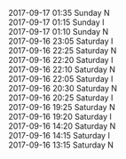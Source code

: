 2017-09-17 01:35 Sunday  N  
2017-09-17 01:15 Sunday  I  
2017-09-17 01:10 Sunday  N  
2017-09-16 23:05 Saturday  I  
2017-09-16 22:25 Saturday  N  
2017-09-16 22:20 Saturday  I  
2017-09-16 22:10 Saturday  N  
2017-09-16 22:05 Saturday  I  
2017-09-16 20:30 Saturday  N  
2017-09-16 20:25 Saturday  I  
2017-09-16 19:25 Saturday  N  
2017-09-16 19:20 Saturday  I  
2017-09-16 14:20 Saturday  N  
2017-09-16 14:15 Saturday  I  
2017-09-16 13:15 Saturday  N  
